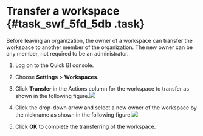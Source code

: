 # Transfer a workspace {#task_swf_5fd_5db .task}

Before leaving an organization, the owner of a workspace can transfer the workspace to another member of the organization. The new owner can be any member, not required to be an administrator.

1.   Log on to the Quick BI console. 
2.  Choose **Settings** \> **Workspaces**. 
3.   Click **Transfer** in the Actions column for the workspace to transfer as shown in the following figure.![](http://static-aliyun-doc.oss-cn-hangzhou.aliyuncs.com/assets/img/9162/15501306281135_en-US.png)

 
4.   Click the drop-down arrow and select a new owner of the workspace by the nickname as shown in the following figure.![](http://static-aliyun-doc.oss-cn-hangzhou.aliyuncs.com/assets/img/9162/15501306281136_en-US.png)

 
5.   Click **OK** to complete the transferring of the workspace. 

